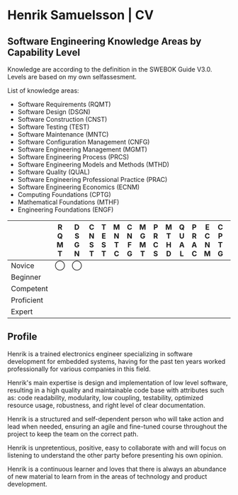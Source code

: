 # Henrik Samuelsson | CV

## Software Engineering Knowledge Areas by Capability Level

Knowledge are according to the definition in the SWEBOK Guide V3.0. Levels are based on my own selfassesment.

List of knowledge areas:

- Software Requirements (RQMT)  
- Software Design (DSGN)
- Software Construction (CNST)
- Software Testing (TEST)
- Software Maintenance (MNTC)
- Software Configuration Management (CNFG)
- Software Engineering Management (MGMT)
- Software Engineering Process (PRCS)
- Software Engineering Models and Methods (MTHD)
- Software Quality (QUAL)
- Software Engineering Professional Practice (PRAC)
- Software Engineering Economics (ECNM)
- Computing Foundations (CPTG)
- Mathematical Foundations (MTHF)
- Engineering Foundations (ENGF)


|            | R </BR> Q</BR>M</BR>T | D</BR>S</BR>G</BR>N | C</BR>N</BR>S</BR>T | T</BR>E</BR>S</BR>T | M</BR>N</BR>T</BR>C| C</BR>N</BR>F</BR>G | M</BR>G</BR>M</BR>T| P</BR>R</BR>C</BR>S | M</BR>T</BR>H</BR>D | Q</BR>U</BR>A</BR>L | P</BR>R</BR>A</BR>C | E</BR>C</BR>N</BR>M | C</BR>P</BR>T</BR>G | M</BR>T</BR>H</BR>F | E</BR>N</BR>G</BR>F |
| ---        | ---           | ---           | ---           | ---           | ---           | ---           | ---           | ---           | ---           | ---           | ---           | ---           | ---           | ---           | ---           |
| Novice     | ◯            | ◯            |               |               |               |               |               |               |               |               |               |               |               |               |               |
| Beginner   |               |               |               |               |               |               |               |               |               |               |               |               |               |               |               |
| Competent  |               |               |               |               |               |               |               |               |               |               |               |               |               |               |               |
| Proficient |               |               |               |               |               |               |               |               |               |               |               |               |               |               |               |   
| Expert     |               |               |               |               |               |               |               |               |               |               |               |               |               |               |               |

## Profile

Henrik is a trained electronics engineer specializing in software development for embedded systems, having for the past ten years worked professionally for various companies in this field.

Henrik's main expertise is design and implementation of low level software, resulting in a high quality and maintainable code base with attributes such as: code readability, modularity, low coupling, testability, optimized resource usage, robustness, and right level of clear documentation.

Henrik is a structured and self-dependent person who will take action and lead when needed, ensuring an agile and fine-tuned course throughout the project to keep the  team on the correct path.

Henrik is unpretentious, positive, easy to collaborate with and will focus on listening to understand the other party before presenting his own opinion.

Henrik is a continuous learner and loves that there is always an abundance of new material to learn from in the areas of technology and product development.

<!--
**HenrikSamuelsson/henriksamuelsson** is a ✨ _special_ ✨ repository because its `README.md` (this file) appears on your GitHub profile.

Here are some ideas to get you started:

- 🔭 I’m currently working on ...
- 🌱 I’m currently learning ...
- 👯 I’m looking to collaborate on ...
- 🤔 I’m looking for help with ...
- 💬 Ask me about ...
- 📫 How to reach me: ...
- 😄 Pronouns: ...
- ⚡ Fun fact: ...
-->
